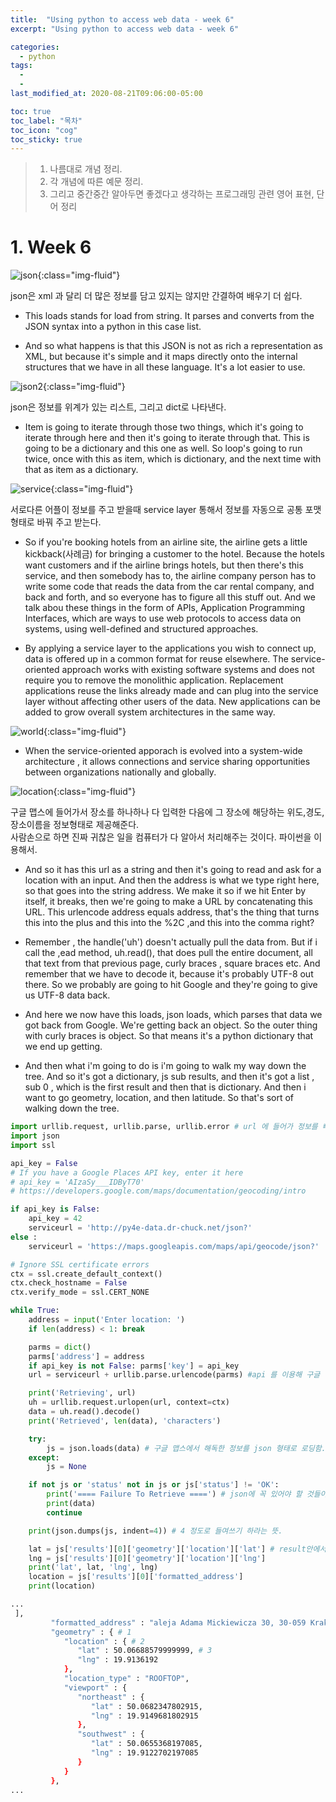 ```yaml
---
title:  "Using python to access web data - week 6"
excerpt: "Using python to access web data - week 6"

categories:
  - python
tags:
  - 
  - 
last_modified_at: 2020-08-21T09:06:00-05:00

toc: true
toc_label: "목차"
toc_icon: "cog"
toc_sticky: true
---
```


> 1. 나름대로 개념 정리.  
> 2. 각 개념에 따른 예문 정리.  
> 3. 그리고 중간중간 알아두면 좋겠다고 생각하는 프로그래밍 관련 영어 표현, 단어 정리


# 1. Week 6


![json](https://yeonghunko.github.io/assets/img/coursera-python/json.png){:class="img-fluid"}

json은 xml 과 달리 더 많은 정보를 담고 있지는 않지만 간결하여 배우기 더 쉽다. 

- This loads stands for load from string. It parses and converts from the JSON syntax into a python in this case list.

- And so what happens is that this JSON is not as rich a representation as XML, but because it's simple and it maps directly onto the internal structures that we have in all these language. It's a lot easier to use.




![json2](https://yeonghunko.github.io/assets/img/coursera-python/json2.png){:class="img-fluid"}

json은 정보를 위계가 있는 리스트, 그리고 dict로 나타낸다.

- Item is going to iterate through those two things, which it's going to iterate through here and then it's going to iterate through that. This is going to be a dictionary and this one as well. So loop's going to run twice, once with this as item, which is dictionary, and the next time with that as item as a dictionary. 



![service](https://yeonghunko.github.io/assets/img/coursera-python/service.png){:class="img-fluid"}

서로다른 어플이 정보를 주고 받을때 service layer 통해서 정보를 자동으로 공통 포맷형태로 바꿔 주고 받는다. 

- So if you're booking hotels from an airline site, the airline gets a little kickback(사례금) for bringing a customer to the hotel. Because the hotels want customers and if the airline brings hotels, but then there's this service, and then somebody has to, the airline company person has to write some code that reads the data from the car rental company, and back and forth, and so everyone has to figure all this stuff out.
	 And we talk abou these things in the form of APIs, Application Programming Interfaces, which are ways to use web protocols to access data on systems, using well-defined and structured approaches.
	
	
- By applying a service layer to the applications you wish to connect up, data is offered up in a common format for reuse elsewhere. The service-oriented approach works with existing software systems and does not require you to remove the monolithic application. 
	 Replacement applications reuse the links already made and can plug into the service layer without affecting other users of the data. New applications can be added to grow overall system architectures in the same way.



![world](https://yeonghunko.github.io/assets/img/coursera-python/world.png){:class="img-fluid"}

- When the service-oriented apporach is evolved into a system-wide architecture , it allows connections and service sharing opportunities between organizations nationally and globally.



![location](https://yeonghunko.github.io/assets/img/coursera-python/location.png){:class="img-fluid"}

구글 맵스에 들어가서 장소를 하나하나 다 입력한 다음에 그 장소에 해당하는 위도,경도,장소이름을 정보형태로 제공해준다.  
사람손으로 하면 진짜 귀찮은 일을 컴퓨터가 다 알아서 처리해주는 것이다. 파이썬을 이용해서.

- And so it has this url as a string and then it's going to read and ask for a location with an input. And then the address is what we type right here, so that goes into the string address. We make it so if we hit Enter by itself, it breaks, then we're going to make a URL by concatenating this URL. This urlencode address equals address, that's the thing that turns this into the plus and this into the %2C ,and this into the comma right? 


- Remember , the handle('uh') doesn't actually pull the data from. But if i call the ,ead method, uh.read(), that does pull the entire document, all that text from that previous page, curly braces , square braces etc. And remember that we have to decode it, because it's probably UTF-8 out there. So we probably are going to hit Google and they're going to give us UTF-8 data back. 

- And here we now have this loads, json loads, which parses that data we got back from Google. We're getting back an object. So the outer thing with curly braces is object. So that means it's a python dictionary that we end up getting.

- And then what i'm going to do is i'm going to walk my way down the tree. And so it's got a dictionary, js sub results, and then it's got a list , sub 0 , which is the first result and then that is dictionary. And then i want to go geometry, location, and then latitude. So that's sort of walking down the tree.


```python
import urllib.request, urllib.parse, urllib.error # url 에 들어가 정보를 빼내는 module
import json
import ssl

api_key = False
# If you have a Google Places API key, enter it here
# api_key = 'AIzaSy___IDByT70'
# https://developers.google.com/maps/documentation/geocoding/intro

if api_key is False:
    api_key = 42
    serviceurl = 'http://py4e-data.dr-chuck.net/json?'
else :
    serviceurl = 'https://maps.googleapis.com/maps/api/geocode/json?'

# Ignore SSL certificate errors
ctx = ssl.create_default_context()
ctx.check_hostname = False
ctx.verify_mode = ssl.CERT_NONE

while True:
    address = input('Enter location: ')
    if len(address) < 1: break

    parms = dict()
    parms['address'] = address
    if api_key is not False: parms['key'] = api_key
    url = serviceurl + urllib.parse.urlencode(parms) #api 를 이용해 구글 맵스 url 에 자동 접속 

    print('Retrieving', url)
    uh = urllib.request.urlopen(url, context=ctx)
    data = uh.read().decode()
    print('Retrieved', len(data), 'characters')

    try:
        js = json.loads(data) # 구글 맵스에서 해독한 정보를 json 형태로 로딩함.
    except:
        js = None

    if not js or 'status' not in js or js['status'] != 'OK':
        print('==== Failure To Retrieve ====') # json에 꼭 있어야 할 것들이 있지않으면 이 메시지가 뜨도록 함.
        print(data)
        continue

    print(json.dumps(js, indent=4)) # 4 정도로 들여쓰기 하라는 뜻.

    lat = js['results'][0]['geometry']['location']['lat'] # result안에서 첫 위계에 해당하는 가지를 쭉 내려가다가 geometry 안에 location 안에 lat의 값을 원한다는 의미. 밑에 첨부한 코드처럼 구글맵스 정보가 json 형태로 되어있다.
    lng = js['results'][0]['geometry']['location']['lng']
    print('lat', lat, 'lng', lng)
    location = js['results'][0]['formatted_address']
    print(location)

```
```bash
...
 ],
         "formatted_address" : "aleja Adama Mickiewicza 30, 30-059 Kraków, Poland",
         "geometry" : { # 1
            "location" : { # 2
               "lat" : 50.06688579999999, # 3
               "lng" : 19.9136192
            },
            "location_type" : "ROOFTOP",
            "viewport" : {
               "northeast" : {
                  "lat" : 50.0682347802915,
                  "lng" : 19.9149681802915
               },
               "southwest" : {
                  "lat" : 50.0655368197085,
                  "lng" : 19.9122702197085
               }
            }
         },
...
```





